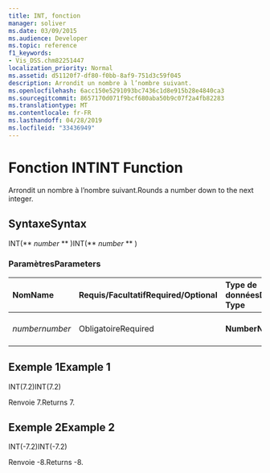 ```yaml
---
title: INT, fonction
manager: soliver
ms.date: 03/09/2015
ms.audience: Developer
ms.topic: reference
f1_keywords:
- Vis_DSS.chm82251447
localization_priority: Normal
ms.assetid: d51120f7-df80-f0bb-8af9-751d3c59f045
description: Arrondit un nombre à l’nombre suivant.
ms.openlocfilehash: 6acc150e5291093bc7436c1d8e915b28e4840ca3
ms.sourcegitcommit: 8657170d071f9bcf680aba50b9c07f2a4fb82283
ms.translationtype: MT
ms.contentlocale: fr-FR
ms.lasthandoff: 04/28/2019
ms.locfileid: "33436949"
---
```

# <a name="int-function"></a><span data-ttu-id="38194-103">Fonction INT</span><span class="sxs-lookup"><span data-stu-id="38194-103">INT Function</span></span>

<span data-ttu-id="38194-104">Arrondit un nombre à l’nombre suivant.</span><span class="sxs-lookup"><span data-stu-id="38194-104">Rounds a number down to the next integer.</span></span>
  
## <a name="syntax"></a><span data-ttu-id="38194-105">Syntaxe</span><span class="sxs-lookup"><span data-stu-id="38194-105">Syntax</span></span>

<span data-ttu-id="38194-106">INT(\*\* *number* \*\* )</span><span class="sxs-lookup"><span data-stu-id="38194-106">INT(\*\* *number* \*\* )</span></span> 
  
### <a name="parameters"></a><span data-ttu-id="38194-107">Paramètres</span><span class="sxs-lookup"><span data-stu-id="38194-107">Parameters</span></span>

|<span data-ttu-id="38194-108">**Nom**</span><span class="sxs-lookup"><span data-stu-id="38194-108">**Name**</span></span>|<span data-ttu-id="38194-109">**Requis/Facultatif**</span><span class="sxs-lookup"><span data-stu-id="38194-109">**Required/Optional**</span></span>|<span data-ttu-id="38194-110">**Type de données**</span><span class="sxs-lookup"><span data-stu-id="38194-110">**Data Type**</span></span>|<span data-ttu-id="38194-111">**Description**</span><span class="sxs-lookup"><span data-stu-id="38194-111">**Description**</span></span>|
|:-----|:-----|:-----|:-----|
| <span data-ttu-id="38194-112">_number_</span><span class="sxs-lookup"><span data-stu-id="38194-112">_number_</span></span> <br/> |<span data-ttu-id="38194-113">Obligatoire</span><span class="sxs-lookup"><span data-stu-id="38194-113">Required</span></span>  <br/> |<span data-ttu-id="38194-114">**Number**</span><span class="sxs-lookup"><span data-stu-id="38194-114">**Number**</span></span> <br/> |<span data-ttu-id="38194-115">Nombre à arrondir à la valeur inférieure.</span><span class="sxs-lookup"><span data-stu-id="38194-115">The number to round down.</span></span>  <br/> |
   
## <a name="example-1"></a><span data-ttu-id="38194-116">Exemple 1</span><span class="sxs-lookup"><span data-stu-id="38194-116">Example 1</span></span>

<span data-ttu-id="38194-117">INT(7.2)</span><span class="sxs-lookup"><span data-stu-id="38194-117">INT(7.2)</span></span>
  
<span data-ttu-id="38194-118">Renvoie 7.</span><span class="sxs-lookup"><span data-stu-id="38194-118">Returns 7.</span></span>
  
## <a name="example-2"></a><span data-ttu-id="38194-119">Exemple 2</span><span class="sxs-lookup"><span data-stu-id="38194-119">Example 2</span></span>

<span data-ttu-id="38194-120">INT(-7.2)</span><span class="sxs-lookup"><span data-stu-id="38194-120">INT(-7.2)</span></span>
  
<span data-ttu-id="38194-121">Renvoie -8.</span><span class="sxs-lookup"><span data-stu-id="38194-121">Returns -8.</span></span>
  

